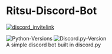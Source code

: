 # Ritsu-Discord-Bot
<a href="https://discord.gg/MAJZ3cz">
    <img src="https://img.shields.io/discord/421796001830010890?color=%237289DA&label=discord&logo=discord&logoColor=white"  alt="discord_invitelink"/>
</a>

![Python-Versions](https://img.shields.io/badge/python-3.7-blue?style=flat-square)
![Discord.py-Version](https://img.shields.io/badge/discord.py-1.3.3-blue?style=flat-square)
<br> A simple discord bot built in discord.py </br>



